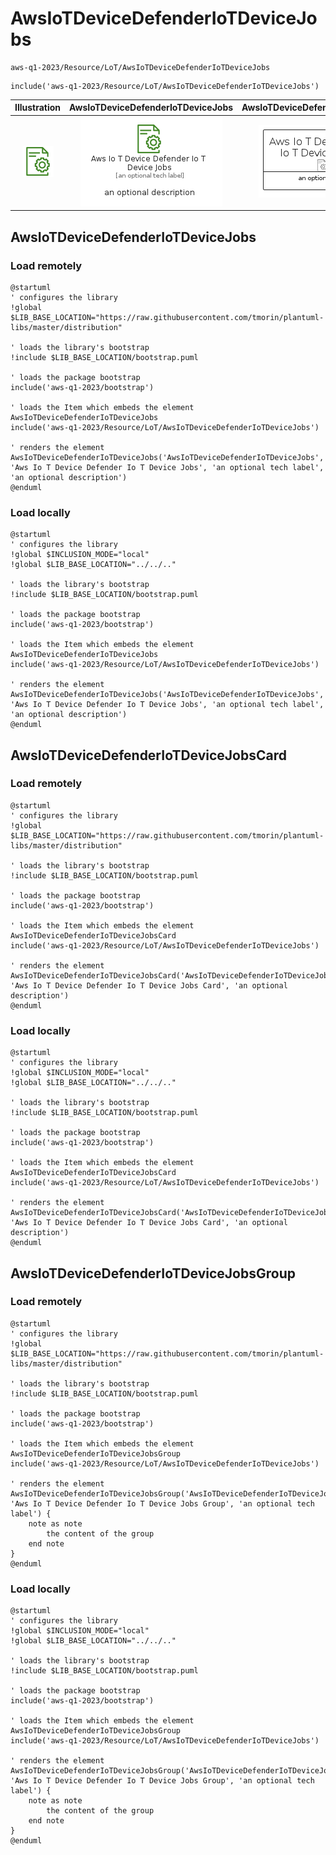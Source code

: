 # AwsIoTDeviceDefenderIoTDeviceJobs


```text
aws-q1-2023/Resource/LoT/AwsIoTDeviceDefenderIoTDeviceJobs
```

```text
include('aws-q1-2023/Resource/LoT/AwsIoTDeviceDefenderIoTDeviceJobs')
```



| Illustration | AwsIoTDeviceDefenderIoTDeviceJobs | AwsIoTDeviceDefenderIoTDeviceJobsCard | AwsIoTDeviceDefenderIoTDeviceJobsGroup |
| :---: | :---: | :---: | :---: |
| ![illustration for Illustration](../../../aws-q1-2023/Resource/LoT/AwsIoTDeviceDefenderIoTDeviceJobs.png) | ![illustration for AwsIoTDeviceDefenderIoTDeviceJobs](../../../aws-q1-2023/Resource/LoT/AwsIoTDeviceDefenderIoTDeviceJobs.Local.png) | ![illustration for AwsIoTDeviceDefenderIoTDeviceJobsCard](../../../aws-q1-2023/Resource/LoT/AwsIoTDeviceDefenderIoTDeviceJobsCard.Local.png) | ![illustration for AwsIoTDeviceDefenderIoTDeviceJobsGroup](../../../aws-q1-2023/Resource/LoT/AwsIoTDeviceDefenderIoTDeviceJobsGroup.Local.png) |




## AwsIoTDeviceDefenderIoTDeviceJobs

### Load remotely
```plantuml
@startuml
' configures the library
!global $LIB_BASE_LOCATION="https://raw.githubusercontent.com/tmorin/plantuml-libs/master/distribution"

' loads the library's bootstrap
!include $LIB_BASE_LOCATION/bootstrap.puml

' loads the package bootstrap
include('aws-q1-2023/bootstrap')

' loads the Item which embeds the element AwsIoTDeviceDefenderIoTDeviceJobs
include('aws-q1-2023/Resource/LoT/AwsIoTDeviceDefenderIoTDeviceJobs')

' renders the element
AwsIoTDeviceDefenderIoTDeviceJobs('AwsIoTDeviceDefenderIoTDeviceJobs', 'Aws Io T Device Defender Io T Device Jobs', 'an optional tech label', 'an optional description')
@enduml
```

### Load locally
```plantuml
@startuml
' configures the library
!global $INCLUSION_MODE="local"
!global $LIB_BASE_LOCATION="../../.."

' loads the library's bootstrap
!include $LIB_BASE_LOCATION/bootstrap.puml

' loads the package bootstrap
include('aws-q1-2023/bootstrap')

' loads the Item which embeds the element AwsIoTDeviceDefenderIoTDeviceJobs
include('aws-q1-2023/Resource/LoT/AwsIoTDeviceDefenderIoTDeviceJobs')

' renders the element
AwsIoTDeviceDefenderIoTDeviceJobs('AwsIoTDeviceDefenderIoTDeviceJobs', 'Aws Io T Device Defender Io T Device Jobs', 'an optional tech label', 'an optional description')
@enduml
```

## AwsIoTDeviceDefenderIoTDeviceJobsCard

### Load remotely
```plantuml
@startuml
' configures the library
!global $LIB_BASE_LOCATION="https://raw.githubusercontent.com/tmorin/plantuml-libs/master/distribution"

' loads the library's bootstrap
!include $LIB_BASE_LOCATION/bootstrap.puml

' loads the package bootstrap
include('aws-q1-2023/bootstrap')

' loads the Item which embeds the element AwsIoTDeviceDefenderIoTDeviceJobsCard
include('aws-q1-2023/Resource/LoT/AwsIoTDeviceDefenderIoTDeviceJobs')

' renders the element
AwsIoTDeviceDefenderIoTDeviceJobsCard('AwsIoTDeviceDefenderIoTDeviceJobsCard', 'Aws Io T Device Defender Io T Device Jobs Card', 'an optional description')
@enduml
```

### Load locally
```plantuml
@startuml
' configures the library
!global $INCLUSION_MODE="local"
!global $LIB_BASE_LOCATION="../../.."

' loads the library's bootstrap
!include $LIB_BASE_LOCATION/bootstrap.puml

' loads the package bootstrap
include('aws-q1-2023/bootstrap')

' loads the Item which embeds the element AwsIoTDeviceDefenderIoTDeviceJobsCard
include('aws-q1-2023/Resource/LoT/AwsIoTDeviceDefenderIoTDeviceJobs')

' renders the element
AwsIoTDeviceDefenderIoTDeviceJobsCard('AwsIoTDeviceDefenderIoTDeviceJobsCard', 'Aws Io T Device Defender Io T Device Jobs Card', 'an optional description')
@enduml
```

## AwsIoTDeviceDefenderIoTDeviceJobsGroup

### Load remotely
```plantuml
@startuml
' configures the library
!global $LIB_BASE_LOCATION="https://raw.githubusercontent.com/tmorin/plantuml-libs/master/distribution"

' loads the library's bootstrap
!include $LIB_BASE_LOCATION/bootstrap.puml

' loads the package bootstrap
include('aws-q1-2023/bootstrap')

' loads the Item which embeds the element AwsIoTDeviceDefenderIoTDeviceJobsGroup
include('aws-q1-2023/Resource/LoT/AwsIoTDeviceDefenderIoTDeviceJobs')

' renders the element
AwsIoTDeviceDefenderIoTDeviceJobsGroup('AwsIoTDeviceDefenderIoTDeviceJobsGroup', 'Aws Io T Device Defender Io T Device Jobs Group', 'an optional tech label') {
    note as note
        the content of the group
    end note
}
@enduml
```

### Load locally
```plantuml
@startuml
' configures the library
!global $INCLUSION_MODE="local"
!global $LIB_BASE_LOCATION="../../.."

' loads the library's bootstrap
!include $LIB_BASE_LOCATION/bootstrap.puml

' loads the package bootstrap
include('aws-q1-2023/bootstrap')

' loads the Item which embeds the element AwsIoTDeviceDefenderIoTDeviceJobsGroup
include('aws-q1-2023/Resource/LoT/AwsIoTDeviceDefenderIoTDeviceJobs')

' renders the element
AwsIoTDeviceDefenderIoTDeviceJobsGroup('AwsIoTDeviceDefenderIoTDeviceJobsGroup', 'Aws Io T Device Defender Io T Device Jobs Group', 'an optional tech label') {
    note as note
        the content of the group
    end note
}
@enduml
```

